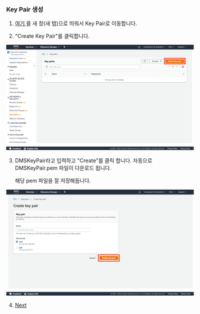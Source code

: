 ### Key Pair 생성

1. [여기 ](http://amzn.to/2kcoMQp) 를 새 창(새 탭)으로 띄워서 Key Pair로 이동합니다. 

2. "Create Key Pair"를 클릭합니다.

![image-20220326234934597](images/image-20220326234934597.png)

3. DMSKeyPair라고 입력하고 "Create"를 클릭 합니다. 자동으로 DMSKeyPair.pem 파일이 다운로드 됩니다.

   해당 pem 파일을 잘 저장해둡니다.

![image-20220326235214062](images/image-20220326235214062.png)

4. [Next ](./02.md) 

